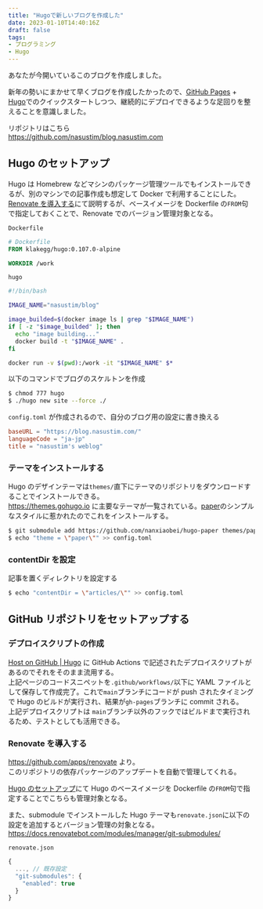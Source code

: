 ```yaml
---
title: "Hugoで新しいブログを作成した"
date: 2023-01-10T14:40:16Z
draft: false
tags:
- プログラミング
- Hugo
---
```


あなたが今開いているこのブログを作成しました。

新年の勢いにまかせて早くブログを作成したかったので、[GitHub Pages](https://docs.github.com/ja/pages) + [Hugo](https://gohugo.io/)でのクイックスタートしつつ、継続的にデプロイできるような足回りを整えることを意識しました。

リポジトリはこちら  
https://github.com/nasustim/blog.nasustim.com

## Hugo のセットアップ

Hugo は Homebrew などマシンのパッケージ管理ツールでもインストールできるが、別のマシンでの記事作成も想定して Docker で利用することにした。  
[Renovate を導入する](#renovate-を導入する)にて説明するが、ベースイメージを Dockerfile の`FROM`句で指定しておくことで、Renovate でのバージョン管理対象となる。

`Dockerfile`

```Dockerfile
# Dockerfile
FROM klakegg/hugo:0.107.0-alpine

WORKDIR /work
```

`hugo`

```bash
#!/bin/bash

IMAGE_NAME="nasustim/blog"

image_builded=$(docker image ls | grep "$IMAGE_NAME")
if [ -z "$image_builded" ]; then
  echo "image building..."
  docker build -t "$IMAGE_NAME" .
fi

docker run -v $(pwd):/work -it "$IMAGE_NAME" $*
```

以下のコマンドでブログのスケルトンを作成

```bash
$ chmod 777 hugo
$ ./hugo new site --force ./
```

`config.toml` が作成されるので、自分のブログ用の設定に書き換える

```toml
baseURL = "https://blog.nasustim.com/"
languageCode = "ja-jp"
title = "nasustim's weblog"
```

### テーマをインストールする

Hugo のデザインテーマは`themes/`直下にテーマのリポジトリをダウンロードすることでインストールできる。  
https://themes.gohugo.io に主要なテーマが一覧されている。[paper](https://themes.gohugo.io/themes/hugo-paper/)のシンプルなスタイルに惹かれたのでこれをインストールする。

```bash
$ git submodule add https://github.com/nanxiaobei/hugo-paper themes/paper
$ echo "theme = \"paper\"" >> config.toml
```

### contentDir を設定

記事を置くディレクトリを設定する

```bash
$ echo "contentDir = \"articles/\"" >> config.toml
```

## GitHub リポジトリをセットアップする

### デプロイスクリプトの作成

[Host on GitHub | Hugo](https://gohugo.io/hosting-and-deployment/hosting-on-github/#build-hugo-with-github-action) に GitHub Actions で記述されたデプロイスクリプトがあるのでそれをそのまま流用する。  
上記ページのコードスニペットを`.github/workflows/`以下に YAML ファイルとして保存して作成完了。これで`main`ブランチにコードが push されたタイミングで Hugo のビルドが実行され、結果が`gh-pages`ブランチに commit される。  
上記デプロイスクリプトは `main`ブランチ以外のフックではビルドまで実行されるため、テストとしても活用できる。

### Renovate を導入する

https://github.com/apps/renovate より。  
このリポジトリの依存パッケージのアップデートを自動で管理してくれる。

[Hugo のセットアップ](#hugo-のセットアップ)にて Hugo のベースイメージを Dockerfile の`FROM`句で指定することでこちらも管理対象となる。

また、submodule でインストールした Hugo テーマも`renovate.json`に以下の設定を追加するとバージョン管理の対象となる。  
https://docs.renovatebot.com/modules/manager/git-submodules/

`renovate.json`

```js
{
  ..., // 既存設定
  "git-submodules": {
    "enabled": true
  }
}
```
